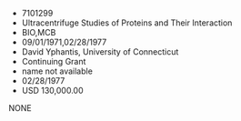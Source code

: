 * 7101299
* Ultracentrifuge Studies of Proteins and Their Interaction
* BIO,MCB
* 09/01/1971,02/28/1977
* David Yphantis, University of Connecticut
* Continuing Grant
*   name not available
* 02/28/1977
* USD 130,000.00

NONE